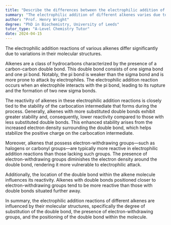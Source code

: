 ```yaml
---
title: "Describe the differences between the electrophilic addition of different alkenes"
summary: "The electrophilic addition of different alkenes varies due to differences in their molecular structure."
author: "Prof. Henry Wright"
degree: "PhD in Biochemistry, University of Leeds"
tutor_type: "A-Level Chemistry Tutor"
date: 2024-04-15
---
```


The electrophilic addition reactions of various alkenes differ significantly due to variations in their molecular structures.

Alkenes are a class of hydrocarbons characterized by the presence of a carbon-carbon double bond. This double bond consists of one sigma bond and one pi bond. Notably, the pi bond is weaker than the sigma bond and is more prone to attack by electrophiles. The electrophilic addition reaction occurs when an electrophile interacts with the pi bond, leading to its rupture and the formation of two new sigma bonds.

The reactivity of alkenes in these electrophilic addition reactions is closely tied to the stability of the carbocation intermediate that forms during the process. Generally, alkenes with more substituted double bonds exhibit greater stability and, consequently, lower reactivity compared to those with less substituted double bonds. This enhanced stability arises from the increased electron density surrounding the double bond, which helps stabilize the positive charge on the carbocation intermediate.

Moreover, alkenes that possess electron-withdrawing groups—such as halogens or carbonyl groups—are typically more reactive in electrophilic addition reactions than those lacking such groups. The presence of electron-withdrawing groups diminishes the electron density around the double bond, rendering it more vulnerable to electrophilic attack.

Additionally, the location of the double bond within the alkene molecule influences its reactivity. Alkenes with double bonds positioned closer to electron-withdrawing groups tend to be more reactive than those with double bonds situated further away.

In summary, the electrophilic addition reactions of different alkenes are influenced by their molecular structures, specifically the degree of substitution of the double bond, the presence of electron-withdrawing groups, and the positioning of the double bond within the molecule.
    